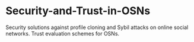# Security-and-Trust-in-OSNs
Security solutions against profile cloning and Sybil attacks on online social networks.
Trust evaluation schemes for OSNs.
